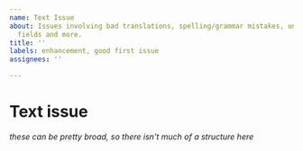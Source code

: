 ```yaml
---
name: Text Issue
about: Issues involving bad translations, spelling/grammar mistakes, un-translated
  fields and more.
title: ''
labels: enhancement, good first issue
assignees: ''

---
```


# Text issue
_these can be pretty broad, so there isn't much of a structure here_
